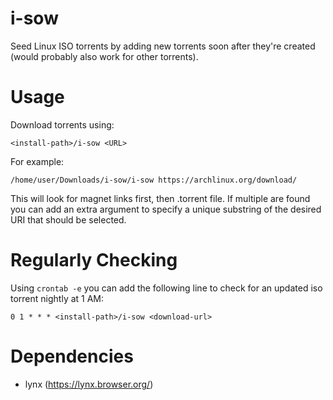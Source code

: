 # i-sow
Seed Linux ISO torrents by adding new torrents soon after they're created (would probably also work for other torrents).

# Usage

Download torrents using:

    <install-path>/i-sow <URL>

For example:

    /home/user/Downloads/i-sow/i-sow https://archlinux.org/download/

This will look for magnet links first, then .torrent file.  If multiple are
found you can add an extra argument to specify a unique substring of the desired
URI that should be selected.

# Regularly Checking

Using `crontab -e` you can add the following line to check for an updated iso
torrent nightly at 1 AM:

    0 1 * * * <install-path>/i-sow <download-url>

# Dependencies

- lynx (https://lynx.browser.org/)

